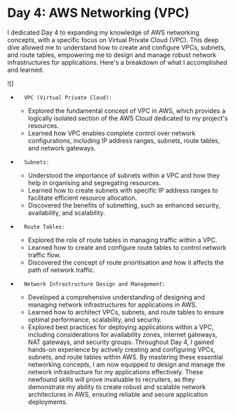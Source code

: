 
# Day 4: AWS Networking (VPC)
I dedicated Day 4 to expanding my knowledge of AWS networking concepts, with a specific focus on Virtual Private Cloud (VPC). This deep dive allowed me to understand how to create and configure VPCs, subnets, and route tables, empowering me to design and manage robust network infrastructures for applications.
Here's a breakdown of what I accomplished and learned:

![]

* 		VPC (Virtual Private Cloud):
    * Explored the fundamental concept of VPC in AWS, which provides a logically isolated section of the AWS Cloud dedicated to my project's resources.
    * Learned how VPC enables complete control over network configurations, including IP address ranges, subnets, route tables, and network gateways.
* 		Subnets:
    * Understood the importance of subnets within a VPC and how they help in organising and segregating resources.
    * Learned how to create subnets with specific IP address ranges to facilitate efficient resource allocation.
    * Discovered the benefits of subnetting, such as enhanced security, availability, and scalability.
* 		Route Tables:
    * Explored the role of route tables in managing traffic within a VPC.
    * Learned how to create and configure route tables to control network traffic flow.
    * Discovered the concept of route prioritisation and how it affects the path of network traffic.
* 		Network Infrastructure Design and Management:
    * Developed a comprehensive understanding of designing and managing network infrastructures for applications in AWS.
    * Learned how to architect VPCs, subnets, and route tables to ensure optimal performance, scalability, and security.
    * Explored best practices for deploying applications within a VPC, including considerations for availability zones, internet gateways, NAT gateways, and security groups.
Throughout Day 4, I gained hands-on experience by actively creating and configuring VPCs, subnets, and route tables within AWS. By mastering these essential networking concepts, I am now equipped to design and manage the network infrastructure for my applications effectively.
These newfound skills will prove invaluable to recruiters, as they demonstrate my ability to create robust and scalable network architectures in AWS, ensuring reliable and secure application deployments.
